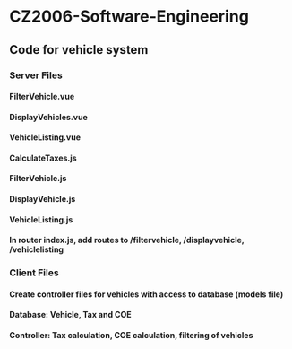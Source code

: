 # CZ2006-Software-Engineering

## Code for vehicle system
### Server Files
#### FilterVehicle.vue
#### DisplayVehicles.vue
#### VehicleListing.vue
#### CalculateTaxes.js
#### FilterVehicle.js
#### DisplayVehicle.js
#### VehicleListing.js
#### In router index.js, add routes to /filtervehicle, /displayvehicle, /vehiclelisting

### Client Files
#### Create controller files for vehicles with access to database (models file)
#### Database: Vehicle, Tax and COE
#### Controller: Tax calculation, COE calculation, filtering of vehicles
